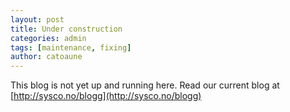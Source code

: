 ```yaml
---
layout: post
title: Under construction
categories: admin
tags: [maintenance, fixing]
author: catoaune
---
```


This blog is not yet up and running here.
Read our current blog at [http://sysco.no/blogg](http://sysco.no/blogg)
